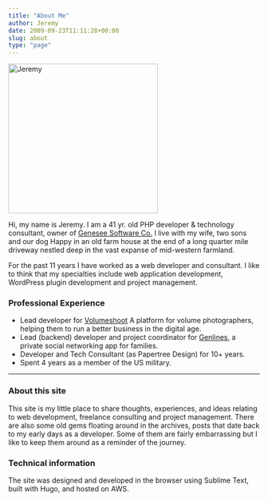 ```yaml
---
title: "About Me"
author: Jeremy
date: 2009-09-23T11:11:28+00:00
slug: about
type: "page"
---
```

<div class="headshot">
</div>


<img class="alignright" src="/images/2009/09/jeremy_md-300x300.jpg" alt="Jeremy" width="300" height="300" srcset="/images/2009/09/jeremy_md-300x300.jpg 300w, /images/2009/09/jeremy_md-150x150.jpg 150w, /images/2009/09/jeremy_md-125x125.jpg 125w, /images/2009/09/jeremy_md.jpg 451w" sizes="(max-width: 300px) 100vw, 300px" /> 

Hi, my name is Jeremy. I am a 41 yr. old PHP developer &amp; technology consultant, owner of <a href="https://geneseesoftware.com">Genesee Software Co.</a> I live with my wife, two sons and our dog Happy in an old farm house at the end of a long quarter mile driveway nestled deep in the vast expanse of mid-western farmland.

For the past 11 years I have worked as a web developer and consultant. I like to think that my specialties include web application development, WordPress plugin development and project management.

### Professional Experience
  * Lead developer for [Volumeshoot][1] A platform for volume photographers, helping them to run a better business in the digital age.
  * Lead (backend) developer and project coordinator for [Genlines][2], a private social networking app for families.
  * Developer and Tech Consultant (as Papertree Design) for 10+ years.
  * Spent 4 years as a member of the US military.

<hr class="simple-rule">

### About this site

This site is my little place to share thoughts, experiences, and ideas relating to web development, freelance consulting and project management. There are also some old gems floating around in the archives, posts that date back to my early days as a developer. Some of them are fairly embarrassing but I like to keep them around as a reminder of the journey.

### Technical information

The site was designed and developed in the browser using Sublime Text, built with Hugo, and hosted on AWS.


 [1]: https://volumeshoot.com
 [2]: https://genlines.com